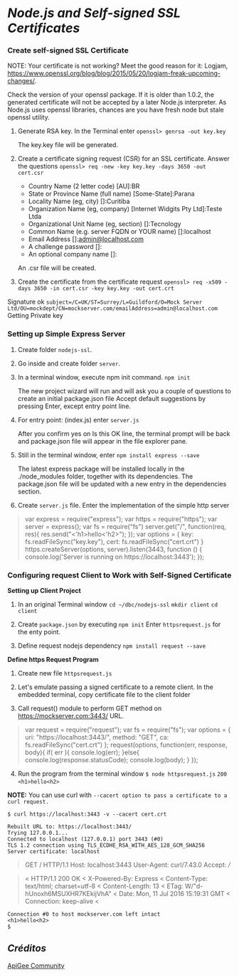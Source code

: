 # *Node.js and Self-signed SSL Certificates*

### Create self-signed SSL Certificate

NOTE: Your certificate is not working? Meet the good reason for it: Logjam, https://www.openssl.org/blog/blog/2015/05/20/logjam-freak-upcoming-changes/.

Check the version of your openssl package. If it is older than 1.0.2, the generated certificate will not be accepted by a later Node.js interpreter. As Node.js uses openssl libraries, chances are you have fresh node but stale openssl utility.

1. Generate RSA key. In the Terminal enter
	`openssl> genrsa -out key.key`

	The key.key file will be generated.
	
2. Create a certificate signing request (CSR) for an SSL certificate. Answer the questions
`openssl> req -new -key key.key -days 3650 -out cert.csr`

	- Country Name (2 letter code) [AU]:BR
	- State or Province Name (full name) [Some-State]:Parana
	- Locality Name (eg, city) []:Curitiba
	- Organization Name (eg, company) [Internet Widgits Pty Ltd]:Teste Ltda
	- Organizational Unit Name (eg, section) []:Tecnology
	- Common Name (e.g. server FQDN or YOUR name) []:localhost
	- Email Address []:admin@localhost.com
	- A challenge password []: <Enter>
	- An optional company name []: <Enter>

	An .csr file will be created.

3. Create the certificate from the certificate request
	`openssl> req -x509 -days 3650 -in cert.csr -key key.key -out cert.crt`

Signature ok
`subject=/C=UK/ST=Surrey/L=Guildford/O=Mock Server Ltd/OU=mockdept/CN=mockserver.com/emailAddress=admin@localhost.com`
Getting Private key

### Setting up Simple Express Server

1. Create folder `nodejs-ssl`.
2. Go inside and create folder `server`.
3. In a terminal window, execute npm init command.
	`npm init`

	The new project wizard will run and will ask you a couple of questions to 		create an initial package.json file
	Accept default suggestions by pressing Enter, except entry point line.

4. For entry point: (index.js) enter `server.js`

	After you confirm yes on Is this OK line, the terminal prompt will be back and package.json file will appear in the file explorer pane.

5. Still in the terminal window, enter
	`npm install express --save`

	The latest express package will be installed locally in the ./node_modules folder, together with its dependencies. The package.json file will be updated with a new entry in the dependencies section.

6. Create `server.js` file. Enter the implementation of the simple http server

>var express = require("express");
var https = require("https");
var server = express();
var fs = require("fs")
server.get("/", function(req, res){
res.send("<'h1>hello<'h2>");
});
var options = {
	key: fs.readFileSync("key.key"),
	cert: fs.readFileSync("cert.crt")
}
https.createServer(options, server).listen(3443, function () {
    console.log('Server is running on https://localhost:3443');
});

### Configuring request Client to Work with Self-Signed Certificate

**Setting up Client Project**

1. In an original Terminal window
`cd ~/dbc/nodejs-ssl`
`mkdir client`
`cd client`

2. Create `package.json` by executing
`npm init`
Enter `httpsrequest.js` for the enty point.

3. Define request nodejs dependency
`npm install request --save`

**Define https Request Program**

1. Create new file `httpsrequest.js`

2. Let's emulate passing a signed certificate to a remote client. In the embedded terminal, copy certificate file to the client folder

3. Call request() module to perform GET method on https://mockserver.com:3443/ URL.

>var request = require("request");
var fs = require("fs");
var options = {
	uri: "https://localhost:3443/",
	method: "GET",
	ca: fs.readFileSync("cert.crt")
};
request(options, function(err, response, body){
	if( err ){
		console.log(err);
	}else{
		console.log(response.statusCode);
		console.log(body);
	}
});

4. Run the program from the terminal window
`$ node httpsrequest.js`
`200`
`<h1>hello<h2>`

**NOTE:** You can use curl with `--cacert option to pass a certificate to a curl request.`

`$ curl https://localhost:3443 -v --cacert cert.crt`

	Rebuilt URL to: https://localhost:3443/
	Trying 127.0.0.1...
	Connected to localhost (127.0.0.1) port 3443 (#0)
	TLS 1.2 connection using TLS_ECDHE_RSA_WITH_AES_128_GCM_SHA256
	Server certificate: localhost

> GET / HTTP/1.1
> Host: localhost:3443
> User-Agent: curl/7.43.0
> Accept: */*
>

>< HTTP/1.1 200 OK
< X-Powered-By: Express
< Content-Type: text/html; charset=utf-8
< Content-Length: 13
< ETag: W/"d-hUnoxh6MSUXHR7KEkijVhA"
< Date: Mon, 11 Jul 2016 15:19:31 GMT
< Connection: keep-alive
<

	Connection #0 to host mockserver.com left intact
	<h1>hello<h2>
	$


## *Créditos*

[ApiGee Community](https://community.apigee.com/articles/28041/nodejs-and-self-signed-ssl-certificates.html)
